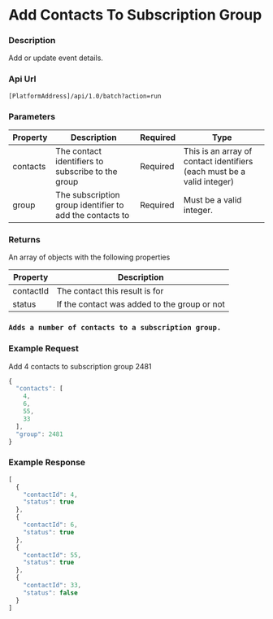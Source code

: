 # Add Contacts To Subscription Group

### Description

Add or update event details.

### Api Url

`[PlatformAddress]/api/1.0/batch?action=run`

### Parameters

| Property | Description | Required | Type |
| --- | --- | --- | --- |
| contacts | The contact identifiers to subscribe to the group        | Required | This is an array of contact identifiers (each must be a valid integer) |
| group    | The subscription group identifier to add the contacts to | Required | Must be a valid integer.                                               |
### Returns

An array of objects with the following properties

| Property | Description |
|-----------|----------------------------------------------|
| contactId | The contact this result is for               |
| status    | If the contact was added to the group or not |

### `Adds a number of contacts to a subscription group.`

### Example Request

 Add 4 contacts to subscription group 2481
 
```javascript
{
  "contacts": [
    4,
    6,
    55,
    33
  ],
  "group": 2481
}
```

### Example Response

```javascript
[
  {
    "contactId": 4,
    "status": true
  },
  {
    "contactId": 6,
    "status": true
  },
  {
    "contactId": 55,
    "status": true
  },
  {
    "contactId": 33,
    "status": false
  }
]
```
